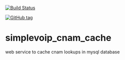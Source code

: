 [![Build Status](https://travis-ci.org/jessechoward/simplevoip_cnam_cache.svg?branch=master)](https://travis-ci.org/jessechoward/simplevoip_cnam_cache)

[![GitHub tag](https://img.shields.io/github/tag/jessechoward/simplevoip_cnam_cache/src/index.js.svg)](https://GitHub.com/jessechoward/simplevoip_cnam_cache/src/index.js/tags/)

# simplevoip_cnam_cache
web service to cache cnam lookups in mysql database
